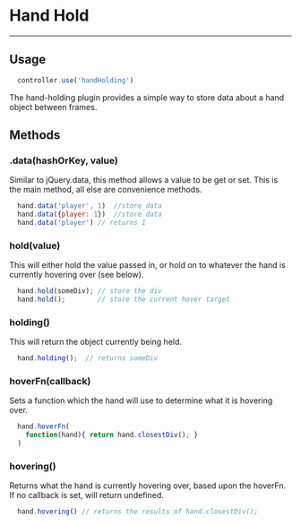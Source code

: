 # Hand Hold
-----------

## Usage

```js
  controller.use('handHolding')
```

The hand-holding plugin provides a simple way to store data about a hand object between frames.

## Methods

### .data(hashOrKey, value)

Similar to jQuery.data, this method allows a value to be get or set.  This is the main method, all else are convenience methods.

```js
  hand.data('player', 1)  //store data
  hand.data({player: 1})  //store data
  hand.data('player') // returns 1
```

### hold(value)

This will either hold the value passed in, or hold on to whatever the hand is currently hovering over (see below).

```js
  hand.hold(someDiv); // store the div
  hand.hold();        // store the current hover target
```

### holding()

This will return the object currently being held.

```js
  hand.holding();  // returns someDiv
```

### hoverFn(callback)

Sets a function which the hand will use to determine what it is hovering over.

```js
  hand.hoverFn(
    function(hand){ return hand.closestDiv(); }
  )
```

### hovering()

Returns what the hand is currently hovering over, based upon the hoverFn.  If no callback is set, will return undefined.

```js
  hand.hovering() // returns the results of hand.closestDiv();
```


